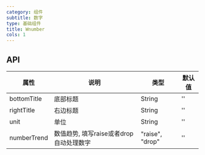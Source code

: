 ```yaml
---
category: 组件
subtitle: 数字
type: 基础组件
title: Wnumber
cols: 1
---
```


## API

| 属性        | 说明                                       | 类型     | 默认值    |
| ---------- | ---------------------------------------- | ------ | ------ |
| bottomTitle| 底部标题                                  | String | ''     |
| rightTitle | 右边标题                                  | String | ''     |
| unit       | 单位                                     | String | ''     |
| numberTrend| 数值趋势, 填写raise或者drop自动处理数字    | "raise", "drop" | ''  |
